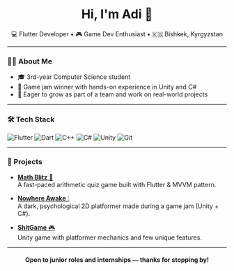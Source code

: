 <h1 align="center">Hi, I'm Adi 👋</h1>

<p align="center">
  💻 Flutter  Developer • 🎮 Game Dev Enthusiast • 🇰🇬 Bishkek, Kyrgyzstan
</p>

---

### 👨‍💻 About Me

- 🎓 3rd-year Computer Science student
- 🧩 Game jam winner with hands-on experience in Unity and C# 
- 🚀 Eager to grow as part of a team and work on real-world projects

---

### 🛠 Tech Stack

![Flutter](https://img.shields.io/badge/Flutter-%2302569B.svg?style=for-the-badge&logo=Flutter&logoColor=white)
![Dart](https://img.shields.io/badge/dart-%230175C2.svg?style=for-the-badge&logo=dart&logoColor=white)
![C++](https://img.shields.io/badge/c++-%2300599C.svg?style=for-the-badge&logo=c%2B%2B&logoColor=white)
![C#](https://img.shields.io/badge/c%23-%23239120.svg?style=for-the-badge&logo=csharp&logoColor=white)
![Unity](https://img.shields.io/badge/unity-%23000000.svg?style=for-the-badge&logo=unity&logoColor=white)
![Git](https://img.shields.io/badge/git-%23F05033.svg?style=for-the-badge&logo=git&logoColor=white)

---

### 📌 Projects

- [**Math Blitz** 🧠](https://github.com/Atoktobekov/math_blitz)  
  A fast-paced arithmetic quiz game built with Flutter & MVVM pattern.

- [**Nowhere Awake** 🕯](https://github.com/Atoktobekov/nowhereAwake)  
  A dark, psychological 2D platformer made during a game jam (Unity + C#).

- [**ShitGame** 🎮](https://github.com/Atoktobekov/shitGame)  
  Unity game with platformer mechanics and few unique features.


---


<h4 align="center">Open to junior roles and internships — thanks for stopping by!</h4>
